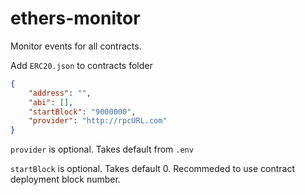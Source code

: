 # ethers-monitor

Monitor events for all contracts.

Add `ERC20.json` to contracts folder


```json
{
	"address": "",
	"abi": [],
	"startBlock": "9000000",
	"provider": "http://rpcURL.com"
}
```


`provider` is optional. Takes default from `.env`

`startBlock` is optional. Takes default 0. Recommeded to use contract deployment block number.

